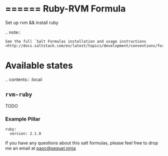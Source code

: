 ======
Ruby-RVM Formula
======

Set up rvm && install ruby 

.. note::

    See the full `Salt Formulas installation and usage instructions
    <http://docs.saltstack.com/en/latest/topics/development/conventions/formulas.html>`_.

Available states
================

.. contents::
    :local:

``rvm-ruby``
----------
TODO

### Example Pillar
	ruby:
	  version: 2.1.0

If you have any questions about this salt formulas, please feel free to drop me an email at paoc@sequel.ninja    
    